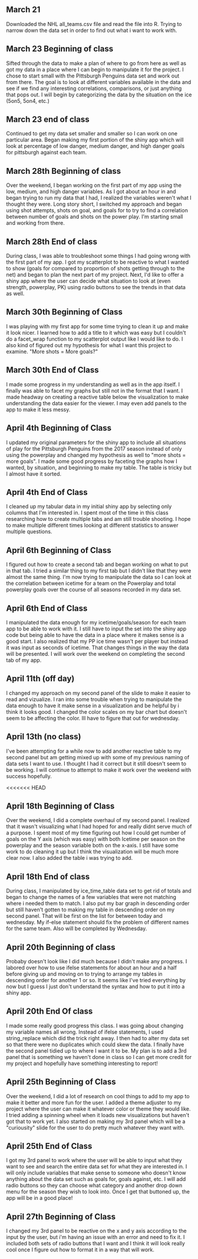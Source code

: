 ## March 21

Downloaded the NHL all_teams.csv file and read the file into R. Trying to narrow down the data set in order to find out what i want to work with. 

## March 23 Beginning of class

Sifted through the data to make a plan of where to go from here as well as got my data in a place where I can begin to manipulate it for the project. I chose to start small with the Pittsburgh Penguins data set and work out from there. The goal is to look at different variables available in the data and see if we find any interesting correlations, comparisons, or just anything that pops out. I will begin by categorizing the data by the situation on the ice (5on5, 5on4, etc.) 

## March 23 end of class

Continued to get my data set smaller and smaller so I can work on one particular area. Began making my first portion of the shiny app which will look at percentage of low danger, medium danger, and high danger goals for pittsburgh against each team. 

## March 28th Beginning of class

Over the weekend, I began working on the first part of my app using the low, medium, and high danger variables. As I got about an hour in and began trying to run my data that I had, I realized the variables weren't what I thought they were. Long story short, I switched my approach and began using shot attempts, shots on goal, and goals for to try to find a correlation between number of goals and shots on the power play. I'm starting small and working from there. 

## March 28th End of class

During class, I was able to troubleshoot some things I had going wrong with the first part of my app. I got my scatterplot to be reactive to what I wanted to show (goals for compared to proportion of shots getting through to the net) and began to plan the next part of my project. Next, I'd like to offer a shiny app where the user can decide what situation to look at (even strength, powerplay, PK) using radio buttons to see the trends in that data as well. 

## March 30th Beginning of Class

I was playing with my first app for some time trying to clean it up and make it look nicer. I learned how to add a title to it which was easy but I couldn't do a facet_wrap function to my scatterplot output like I would like to do. I also kind of figured out my hypothesis for what I want this project to examine. "More shots = More goals?"

## March 30th End of Class 

I made some progress in my understanding as well as in the app itself. I finally was able to facet my graphs but still not in the format that I want. I made headway on creating a reactive table below the visualization to make understanding the data easier for the viewer. I may even add panels to the app to make it less messy. 

## April 4th Beginning of Class

I updated my original parameters for the shiny app to include all situations of play for the Pittsburgh Penguins from the 2017 season instead of only using the powerplay and changed my hypothesis as well to "more shots = more goals". I made some good progress by faceting the graphs how I wanted, by situation, and beginning to make my table. The table is tricky but I almost have it sorted. 

## April 4th End of Class 

I cleaned up my tabular data in my initial shiny app by selecting only columns that I'm interested in. I spent most of the time in this class researching how to create multiple tabs and am still trouble shooting. I hope to make multiple different times looking at different statistics to answer multiple questions. 

## April 6th Beginning of Class

I figured out how to create a second tab and began working on what to put in that tab. I tried a similar thing to my first tab but I didn't like that they were almost the same thing. I'm now trying to manipulate the data so I can look at the correlation between icetime for a team on the Powerplay and total powerplay goals over the course of all seasons recorded in my data set. 

## April 6th End of Class

I manipulated the data enough for my icetime/goals/season for each team app to be able to work with it. I still have to input the set into the shiny app code but being able to have the data in a place where it makes sense is a good start. I also realized that my PP ice time wasn't per player but instead it was input as seconds of icetime. That changes things in the way the data will be presented. I will work over the weekend on completing the second tab of my app. 

## April 11th (off day) 

I changed my approach on my second panel of the slide to make it easier to read and vizualize. I ran into some trouble when trying to manipulate the data enough to have it make sense in a visualization and be helpful by i think it looks good. I changed the color scales on my bar chart but doesn't seem to be affecting the color. Ill have to figure that out for wednesday. 


## April 13th (no class) 

I've been attempting for a while now to add another reactive table to my second panel but am getting mixed up with some of my previous naming of data sets I want to use. I thought I had it correct but it still doesn't seem to be working. I will continue to attempt to make it work over the weekend with success hopefully. 

<<<<<<< HEAD

## April 18th Beginning of Class

Over the weekend, I did a complete overhaul of my second panel. I realized that it wasn't visualizing what I had hoped for and really didnt serve much of a purpose. I spent most of my time figuring out how I could get number of goals on the Y axis (which was easy) with both Icetime per season on the powerplay and the season variable both on the x-axis. I still have some work to do cleaning it up but I think the visualization will be much more clear now. I also added the table i was trying to add. 

## April 18th End of class

During class, I manipulated by ice_time_table data set to get rid of totals and began to change the names of a few variables that were not matching where i needed them to match. I also put my bar graph in descending order but still haven't gotten to making my table in descending order on my second panel. That will be first on the list for between today and wednesday. My if-else statement should fix the problem of different names for the same team. Also will be completed by Wednesday. 

## April 20th Beginning of class

Probaby doesn't look like I did much because I didn't make any progress. I labored over how to use ifelse statements for about an hour and a half before giving up and moving on to trying to arrange my tables in descending order for another 1 or so. It seems like I've tried everything by now but I guess I just don't understand the syntax and how to put it into a shiny app. 

## April 20th End Of class

I made some really good progress this class. I was going about changing my variable names all wrong. Instead of ifelse statements, I used string_replace which did the trick right away. I then had to alter my data set so that there were no duplicates which could skew the data. I finally have the second panel tidied up to where I want it to be. My plan is to add a 3rd panel that is something we haven't done in class so I can get more credit for my project and hopefully have something interesting to report! 

## April 25th Beginning of Class

Over the weekend, I did a lot of research on cool things to add to my app to make it better and more fun for the user. I added a theme adjuster to my project where the user can make it whatever color or theme they would like. I tried adding a spinning wheel when it loads new visualizations but haven't got that to work yet. I also started on making my 3rd panel which will be a "curiousity" slide for the user to do pretty much whatever they want with. 

## April 25th End of Class

I got my 3rd panel to work where the user will be able to input what they want to see and search the entire data set for what they are interested in. I will only include variables that make sense to someone who doesn't know anything about the data set such as goals for, goals against, etc. I will add radio buttons so they can choose what category and another drop down menu for the season they wish to look into. Once I get that buttoned up, the app will be in a good place! 

## April 27th Beginning of Class

I changed my 3rd panel to be reactive on the x and y axis according to the input by the user, but i'm having an issue with an error and need to fix it. I included both sets of radio buttons that I want and I think it will look really cool once I figure out how to format it in a way that will work. 
